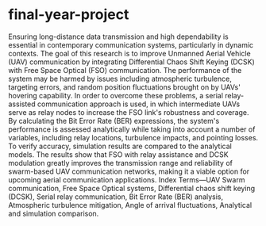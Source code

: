 # final-year-project
Ensuring long-distance data transmission and high dependability is essential in contemporary 
communication systems, particularly in dynamic contexts. The goal of this research is to improve 
Unmanned Aerial Vehicle (UAV) communication by integrating Differential Chaos Shift Keying 
(DCSK) with Free Space Optical (FSO) communication. The performance of the system may be harmed 
by issues including atmospheric turbulence, targeting errors, and random position fluctuations brought 
on by UAVs' hovering capability. In order to overcome these problems, a serial relay-assisted 
communication approach is used, in which intermediate UAVs serve as relay nodes to increase the FSO 
link's robustness and coverage. By calculating the Bit Error Rate (BER) expressions, the system's 
performance is assessed analytically while taking into account a number of variables, including relay 
locations, turbulence impacts, and pointing losses. To verify accuracy, simulation results are compared 
to the analytical models. The results show that FSO with relay assistance and DCSK modulation greatly 
improves the transmission range and reliability of swarm-based UAV communication networks, making 
it a viable option for upcoming aerial communication applications.
Index Terms—UAV Swarm communication, Free Space Optical systems, Differential chaos shift keying 
(DCSK), Serial relay communication, Bit Error Rate (BER) analysis, Atmospheric turbulence mitigation,
Angle of arrival fluctuations, Analytical and simulation comparison.
